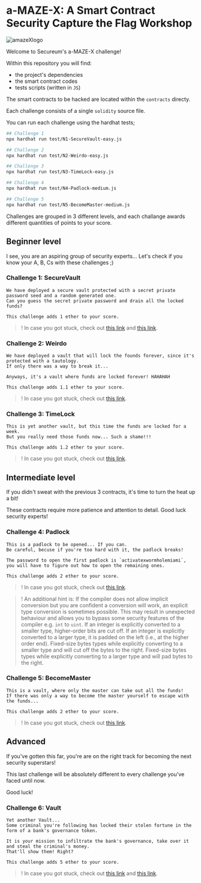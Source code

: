# a-MAZE-X: A Smart Contract Security Capture the Flag Workshop

![amazeXlogo](./img/amazeXlogo.png)

Welcome to Secureum's a-MAZE-X challenge!

Within this repository you will find:
- the project's dependencies
- the smart contract codes
- tests scripts (written in `JS`)

The smart contracts to be hacked are located within the `contracts` directy.

Each challenge consists of a single `solidity` source file.

You can run each challenge using the hardhat tests;
```bash
## Challenge 1
npx hardhat run test/N1-SecureVault-easy.js

## Challenge 2
npx hardhat run test/N2-Weirdo-easy.js

## Challenge 3
npx hardhat run test/N3-TimeLock-easy.js

## Challenge 4
npx hardhat run test/N4-Padlock-medium.js

## Challenge 5
npx hardhat run test/N5-BecomeMaster-medium.js
```

Challenges are grouped in 3 different levels, and each challange awards different quantities of points to your score.

## Beginner level

I see, you are an aspiring group of security experts... Let's check if you know your A, B, Cs with these challenges ;)  

### Challenge 1: SecureVault

```
We have deployed a secure vault protected with a secret private password seed and a random generated one.
Can you guess the secret private password and drain all the locked funds?

This challenge adds 1 ether to your score. 
```

>! In case you got stuck, check out [this link](https://ethereum.stackexchange.com/questions/115601/ethers-js-equivalent-for-web3-eth-getstorageat) and [this link](https://ethereum.stackexchange.com/questions/119990/how-to-mimic-abi-encodepacked-in-ethers).

### Challenge 2: Weirdo


```
We have deployed a vault that will lock the founds forever, since it's protected with a tautology.
If only there was a way to break it... 

Anyways, it's a vault where funds are locked forever! HAHAHAH

This challenge adds 1.1 ether to your score.
```

>! In case you got stuck, check out [this link]().


### Challenge 3: TimeLock


```
This is yet another vault, but this time the funds are locked for a week.
But you really need those funds now... Such a shame!!!

This challenge adds 1.2 ether to your score.
```

>! In case you got stuck, check out [this link](https://forum.openzeppelin.com/t/guide-to-using-create2-sol-library-in-openzeppelin-contracts-2-5-to-deploy-a-vault-contract/2268).

## Intermediate level

If you didn't sweat with the previous 3 contracts, it's time to turn the heat up a bit!

These contracts require more patience and attention to detail. Good luck security experts!

### Challenge 4: Padlock

```
This is a padlock to be opened... If you can.
Be careful, becuse if you're too hard with it, the padlock breaks!

The password to open the first padlock is `activatexwormholemiami`,
you will have to figure out how to open the remaining ones.

This challenge adds 2 ether to your score.
```

>! In case you got stuck, check out [this link](https://www.tutorialspoint.com/solidity/solidity_conversions.htm).

>! An additional hint is: If the compiler does not allow implicit conversion but you are confident a conversion will work, an explicit type conversion is sometimes possible. This may result in unexpected behaviour and allows you to bypass some security features of the compiler e.g. `int` to `uint`. If an integer is explicitly converted to a smaller type, higher-order bits are cut off. If an integer is explicitly converted to a larger type, it is padded on the left (i.e., at the higher order end). Fixed-size bytes types while explicitly converting to a smaller type and will cut off the bytes to the right. Fixed-size bytes types while explicitly converting to a larger type and will pad bytes to the right.

### Challenge 5: BecomeMaster

```
This is a vault, where only the master can take out all the funds!
If there was only a way to become the master yourself to escape with the funds...

This challenge adds 2 ether to your score.
```

>! In case you got stuck, check out [this link](https://www.tutorialspoint.com/solidity/solidity_conversions.htm).


## Advanced

If you've gotten this far, you're are on the right track for becoming the next security superstars!

This last challenge will be absolutely different to every challenge you've faced until now.

Good luck!

### Challenge 6: Vault

```
Yet another Vault...
Some criminal you're following has locked their stolen fortune in the form of a bank's governance token.

It is your mission to infiltrate the bank's governance, take over it and steal the criminal's money.
That'll show them! Right?

This challenge adds 5 ether to your score.
```

>! In case you got stuck, check out [this link]() and [this link](https://hackernoon.com/hack-solidity-reentrancy-attack).
